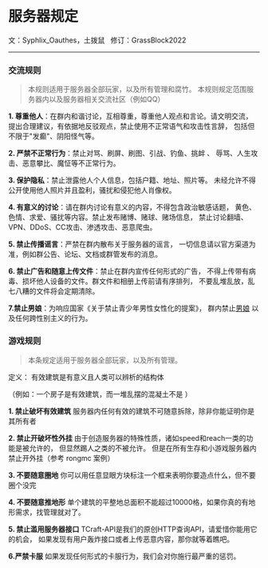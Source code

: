 # 服务器规定

文：Syphlix_Oauthes，土拨鼠 &nbsp; 修订：GrassBlock2022

-----

### 交流规则

> 本规则适用于服务器全部玩家，以及所有管理和腐竹。
> 本规则规定范围服务器内以及服务器相关交流社区（例如QQ）

**1. 尊重他人**：在群内和谐讨论，互相尊重，尊重他人观点和言论。请文明交流，
提出合理建议，有依据地反驳观点，禁止使用不正常语气和攻击性言辞，
包括但不限于"发癫"、阴阳怪气等。

**2. 严禁不正常行为**：禁止对骂、刷屏、刷图、引战、钓鱼、挑衅 、
辱骂、人生攻击、恶意攀比、魔怔等不正常行为。

**3. 保护隐私**：禁止泄露他人个人信息，包括户籍、地址、照片等。
未经允许不得公开使用他人照片并且盈利，骚扰和侵犯他人肖像权。

**4. 有意义的讨论**：请在群内讨论有意义的内容，不得包含政治敏感话题，
黄色、色情、求爱、骚扰等内容。禁止发布赌博、赌球、赌场信息，
禁止讨论翻墙、VPN、DDoS、CC攻击、渗透攻击、恶意爬虫。

**5. 禁止传播谣言**：严禁在群内散布关于服务器的谣言，
一切信息请以官方渠道为准，例如群公告、论坛、文档或群管发布的消息。

**6. 禁止广告和随意上传文件**：禁止在群内宣传任何形式的广告，
不得上传带有病毒、损坏他人设备的文件。群文件和相册上传前请有序排列，
不要乱堆乱放，乱七八糟的文件将会定期清除。

**7.禁止男娘**：为响应国家《关于禁止青少年男性女性化的提案》，
群内禁止<a href="https://zhidao.baidu.com/question/315500500281431684.html" target="_blank">男娘</a>
以及任何跨性别主义的行为。

### 游戏规则

> 本条规定适用于服务器全部玩家，以及所有管理。

定义： 有效建筑是有意义且人类可以辨析的结构体

（例如：一个房子是有效建筑，而一堆乱摆的混凝土不是 ）

**1. 禁止破坏有效建筑** 服务器内任何有效的建筑不可随意拆除，除非你能证明你是其所有者

**2. 禁止开破坏性外挂** 由于创造服务器的特殊性质，诸如speed和reach一类的功能是被允许的，
但显然踢人之类的不被允许。 但是在所有生存和小游戏服务器内禁止开外挂（参考 rongmc 案例）

**3. 不要随意圈地** 你可以用任意显眼方块标注一个框来表明你要造点什么，但不要圈个没完

**4. 不要随意推地形** 单个建筑的平整地总面积不能超过10000格，如果你真的有地形需求，找管理就对了。

**5. 禁止滥用服务器接口** TCraft-API是我们的原创HTTP查询API，请爱惜你能用它的机会，
如果发现有用户轰炸接口或者上传恶意内容，那你就等着瞧吧。

**6.严禁卡服** 如果发现任何形式的卡服行为，我们会对你施行最严重的惩罚。
